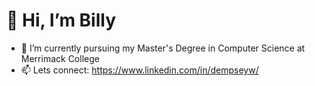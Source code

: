 # 👋 Hi, I’m Billy
- 🌱 I’m currently pursuing my Master's Degree in Computer Science at Merrimack College
- 📫 Lets connect: https://www.linkedin.com/in/dempseyw/ 

<!---
dempswx/dempswx is a ✨ special ✨ repository because its `README.md` (this file) appears on your GitHub profile.
You can click the Preview link to take a look at your changes.
--->
